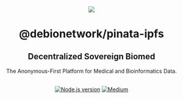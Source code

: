 <div align="center">
<img src="https://avatars.githubusercontent.com/u/76637246?s=200&v=4">
</div>

<div align="Center">
<h1>@debionetwork/pinata-ipfs</h1>
<h2>Decentralized Sovereign Biomed </h2>
The Anonymous-First Platform for Medical and Bioinformatics Data.

<br>
<br>

[![Node.js version](https://img.shields.io/badge/Node.js-%5E14.0.0-green?logo=Node.Js)](https://nodejs.org/)
[![Medium](https://img.shields.io/badge/Medium-DeBio%20Network-brightgreen?logo=medium)](https://blog.debio.network)

</div>